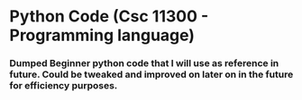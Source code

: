 # Python Code (Csc 11300 - Programming language)

### Dumped Beginner python code that I will use as reference in future. Could be tweaked and improved on later on in the future for efficiency purposes.
